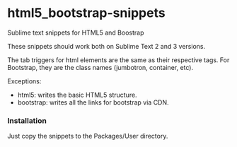# html5_bootstrap-snippets
Sublime text snippets for HTML5 and Boostrap

These snippets should work both on Sublime Text 2 and 3 versions.

The tab triggers for html elements are the same as their respective tags. 
For Bootstrap, they are the class names (jumbotron, container, etc).

<p>Exceptions:</p>
<ul>
  <li>html5: writes the basic HTML5 structure.</li>
  <li>bootstrap: writes all the links for bootstrap via CDN. </li>
</ul>

<h3>Installation</h3>
Just copy the snippets to the Packages/User directory.
